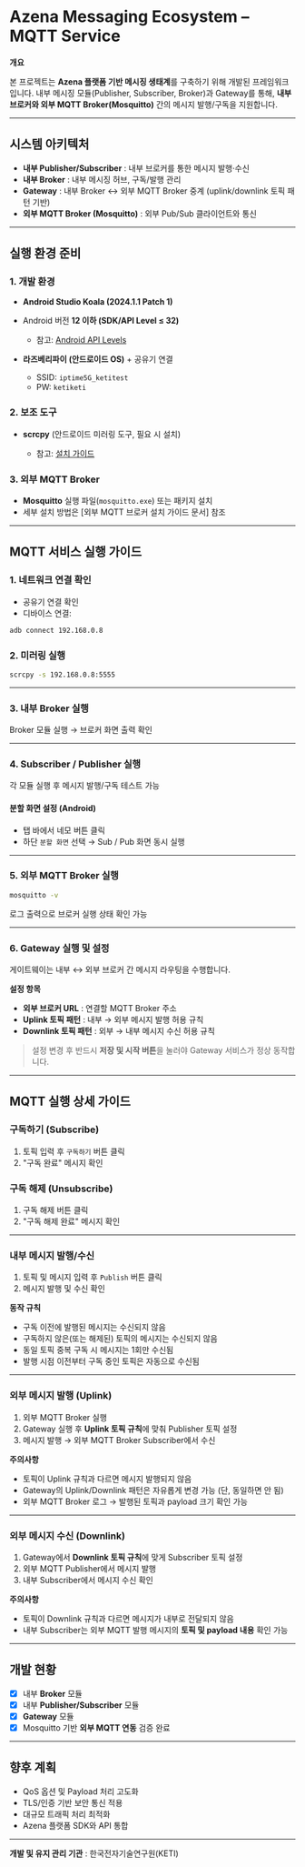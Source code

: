 # Azena Messaging Ecosystem – MQTT Service

**개요**

본 프로젝트는 **Azena 플랫폼 기반 메시징 생태계**를 구축하기 위해 개발된 프레임워크입니다.
내부 메시징 모듈(Publisher, Subscriber, Broker)과 Gateway를 통해, **내부 브로커와 외부 MQTT Broker(Mosquitto)** 간의 메시지 발행/구독을 지원합니다.

---

## 시스템 아키텍처

* **내부 Publisher/Subscriber** : 내부 브로커를 통한 메시지 발행·수신
* **내부 Broker** : 내부 메시징 허브, 구독/발행 관리
* **Gateway** : 내부 Broker ↔ 외부 MQTT Broker 중계 (uplink/downlink 토픽 패턴 기반)
* **외부 MQTT Broker (Mosquitto)** : 외부 Pub/Sub 클라이언트와 통신

---

## 실행 환경 준비

### 1. 개발 환경

* **Android Studio Koala (2024.1.1 Patch 1)**
* Android 버전 **12 이하 (SDK/API Level ≤ 32)**

  * 참고: [Android API Levels](https://apilevels.com/)
* **라즈베리파이 (안드로이드 OS)** + 공유기 연결

  * SSID: `iptime5G_ketitest`
  * PW: `ketiketi`

### 2. 보조 도구

* **scrcpy** (안드로이드 미러링 도구, 필요 시 설치)

  * 참고: [설치 가이드](https://goharry.tistory.com/39)

### 3. 외부 MQTT Broker

* **Mosquitto** 실행 파일(`mosquitto.exe`) 또는 패키지 설치
* 세부 설치 방법은 \[외부 MQTT 브로커 설치 가이드 문서] 참조

---

## MQTT 서비스 실행 가이드

### 1. 네트워크 연결 확인

* 공유기 연결 확인
* 디바이스 연결:

```bash
adb connect 192.168.0.8
```

### 2. 미러링 실행

```bash
scrcpy -s 192.168.0.8:5555
```

---

### 3. 내부 Broker 실행

Broker 모듈 실행 → 브로커 화면 출력 확인

---

### 4. Subscriber / Publisher 실행

각 모듈 실행 후 메시지 발행/구독 테스트 가능

#### 분할 화면 설정 (Android)

* 탭 바에서 네모 버튼 클릭
* 하단 `분할 화면` 선택 → Sub / Pub 화면 동시 실행

---

### 5. 외부 MQTT Broker 실행

```bash
mosquitto -v
```

로그 출력으로 브로커 실행 상태 확인 가능

---

### 6. Gateway 실행 및 설정

게이트웨이는 내부 ↔ 외부 브로커 간 메시지 라우팅을 수행합니다.

**설정 항목**

* **외부 브로커 URL** : 연결할 MQTT Broker 주소
* **Uplink 토픽 패턴** : 내부 → 외부 메시지 발행 허용 규칙
* **Downlink 토픽 패턴** : 외부 → 내부 메시지 수신 허용 규칙

> 설정 변경 후 반드시 **저장 및 시작 버튼**을 눌러야 Gateway 서비스가 정상 동작합니다.

---

## MQTT 실행 상세 가이드

### 구독하기 (Subscribe)

1. 토픽 입력 후 `구독하기` 버튼 클릭
2. "구독 완료" 메시지 확인

### 구독 해제 (Unsubscribe)

1. 구독 해제 버튼 클릭
2. "구독 해제 완료" 메시지 확인

---

### 내부 메시지 발행/수신

1. 토픽 및 메시지 입력 후 `Publish` 버튼 클릭
2. 메시지 발행 및 수신 확인

**동작 규칙**

* 구독 이전에 발행된 메시지는 수신되지 않음
* 구독하지 않은(또는 해제된) 토픽의 메시지는 수신되지 않음
* 동일 토픽 중복 구독 시 메시지는 1회만 수신됨
* 발행 시점 이전부터 구독 중인 토픽은 자동으로 수신됨

---

### 외부 메시지 발행 (Uplink)

1. 외부 MQTT Broker 실행
2. Gateway 실행 후 **Uplink 토픽 규칙**에 맞춰 Publisher 토픽 설정
3. 메시지 발행 → 외부 MQTT Broker Subscriber에서 수신

**주의사항**

* 토픽이 Uplink 규칙과 다르면 메시지 발행되지 않음
* Gateway의 Uplink/Downlink 패턴은 자유롭게 변경 가능 (단, 동일하면 안 됨)
* 외부 MQTT Broker 로그 → 발행된 토픽과 payload 크기 확인 가능

---

### 외부 메시지 수신 (Downlink)

1. Gateway에서 **Downlink 토픽 규칙**에 맞게 Subscriber 토픽 설정
2. 외부 MQTT Publisher에서 메시지 발행
3. 내부 Subscriber에서 메시지 수신 확인

**주의사항**

* 토픽이 Downlink 규칙과 다르면 메시지가 내부로 전달되지 않음
* 내부 Subscriber는 외부 MQTT 발행 메시지의 **토픽 및 payload 내용** 확인 가능

---

## 개발 현황

* [x] 내부 **Broker** 모듈
* [x] 내부 **Publisher/Subscriber** 모듈
* [x] **Gateway** 모듈
* [x] Mosquitto 기반 **외부 MQTT 연동** 검증 완료

---

## 향후 계획

* QoS 옵션 및 Payload 처리 고도화
* TLS/인증 기반 보안 통신 적용
* 대규모 트래픽 처리 최적화
* Azena 플랫폼 SDK와 API 통합

---

**개발 및 유지 관리 기관** : 한국전자기술연구원(KETI)
